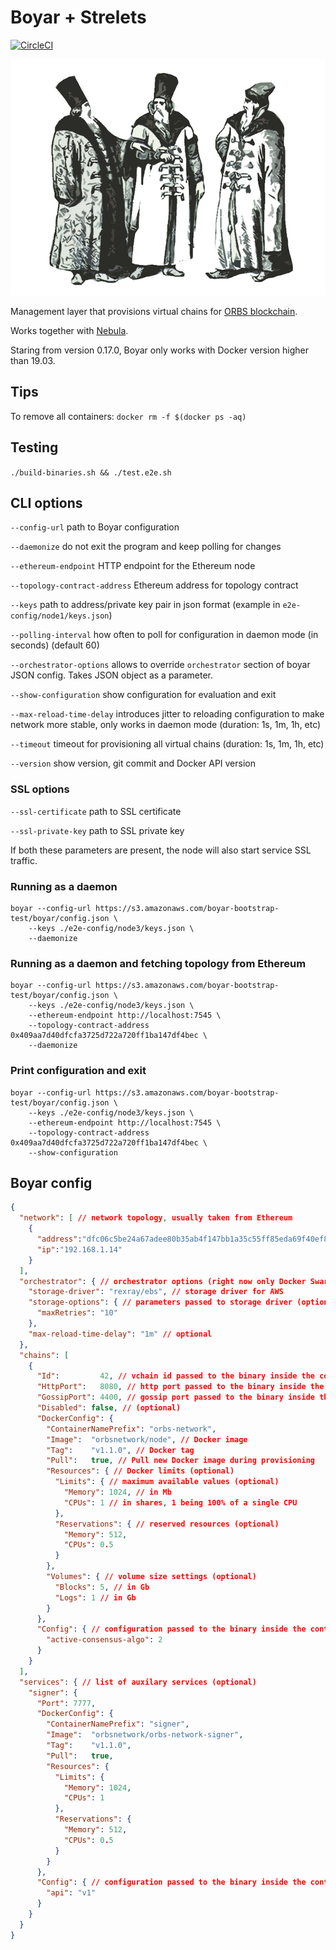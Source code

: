 # Boyar + Strelets

[![CircleCI](https://circleci.com/gh/orbs-network/boyarin/tree/master.svg?style=svg)](https://circleci.com/gh/orbs-network/boyarin/tree/master)

![Boyars, Russian 17th century administrators and warlords](boyars.jpg)

Management layer that provisions virtual chains for [ORBS blockchain](https://github.com/orbs-network/orbs-network-go/).

Works together with [Nebula](https://github.com/orbs-network/nebula).

Staring from version 0.17.0, Boyar only works with Docker version higher than 19.03.

## Tips

To remove all containers: `docker rm -f $(docker ps -aq)`

## Testing

`./build-binaries.sh && ./test.e2e.sh`

## CLI options

`--config-url` path to Boyar configuration

`--daemonize` do not exit the program and keep polling for changes

`--ethereum-endpoint` HTTP endpoint for the Ethereum node

`--topology-contract-address` Ethereum address for topology contract

`--keys` path to address/private key pair in json format (example in `e2e-config/node1/keys.json`)

`--polling-interval` how often to poll for configuration in daemon mode (in seconds) (default 60)

`--orchestrator-options` allows to override `orchestrator` section of boyar JSON config. Takes JSON object as a parameter.

`--show-configuration` show configuration for evaluation and exit

`--max-reload-time-delay` introduces jitter to reloading configuration to make network more stable, only works in daemon mode (duration: 1s, 1m, 1h, etc)

`--timeout` timeout for provisioning all virtual chains (duration: 1s, 1m, 1h, etc)

`--version` show version, git commit and Docker API version

### SSL options

`--ssl-certificate` path to SSL certificate

`--ssl-private-key` path to SSL private key

If both these parameters are present, the node will also start service SSL traffic.

### Running as a daemon

    boyar --config-url https://s3.amazonaws.com/boyar-bootstrap-test/boyar/config.json \
        --keys ./e2e-config/node3/keys.json \
        --daemonize

### Running as a daemon and fetching topology from Ethereum

    boyar --config-url https://s3.amazonaws.com/boyar-bootstrap-test/boyar/config.json \
        --keys ./e2e-config/node3/keys.json \
        --ethereum-endpoint http://localhost:7545 \
        --topology-contract-address 0x409aa7d40dfcfa3725d722a720ff1ba147df4bec \
        --daemonize

### Print configuration and exit

    boyar --config-url https://s3.amazonaws.com/boyar-bootstrap-test/boyar/config.json \
        --keys ./e2e-config/node3/keys.json \
        --ethereum-endpoint http://localhost:7545 \
        --topology-contract-address 0x409aa7d40dfcfa3725d722a720ff1ba147df4bec \
        --show-configuration

## Boyar config

```json
{
  "network": [ // network topology, usually taken from Ethereum
    {
      "address":"dfc06c5be24a67adee80b35ab4f147bb1a35c55ff85eda69f40ef827bddec173",
      "ip":"192.168.1.14"
    }
  ],
  "orchestrator": { // orchestrator options (right now only Docker Swarm is supported)
    "storage-driver": "rexray/ebs", // storage driver for AWS
    "storage-options": { // parameters passed to storage driver (optional)
      "maxRetries": "10"
    },
    "max-reload-time-delay": "1m" // optional
  },
  "chains": [
    {
      "Id":         42, // vchain id passed to the binary inside the container (mandatory, unique)
      "HttpPort":   8080, // http port passed to the binary inside the container (mandatory, unique)
      "GossipPort": 4400, // gossip port passed to the binary inside the container (mandatory, unique)
      "Disabled": false, // (optional)
      "DockerConfig": {
        "ContainerNamePrefix": "orbs-network",
        "Image":  "orbsnetwork/node", // Docker image
        "Tag":    "v1.1.0", // Docker tag
        "Pull":   true, // Pull new Docker image during provisioning
        "Resources": { // Docker limits (optional)
          "Limits": { // maximum available values (optional)
            "Memory": 1024, // in Mb
            "CPUs": 1 // in shares, 1 being 100% of a single CPU
          },
          "Reservations": { // reserved resources (optional)
            "Memory": 512,
            "CPUs": 0.5
          }
        },
        "Volumes": { // volume size settings (optional)
          "Blocks": 5, // in Gb
          "Logs": 1 // in Gb
        }
      },
      "Config": { // configuration passed to the binary inside the container
        "active-consensus-algo": 2
      }
    }
  ],
  "services": { // list of auxilary services (optional)
    "signer": {
      "Port": 7777,
      "DockerConfig": {
        "ContainerNamePrefix": "signer",
        "Image":  "orbsnetwork/orbs-network-signer",
        "Tag":    "v1.1.0",
        "Pull":   true,
        "Resources": {
          "Limits": {
            "Memory": 1024,
            "CPUs": 1
          },
          "Reservations": {
            "Memory": 512,
            "CPUs": 0.5
          }
        }
      },
      "Config": { // configuration passed to the binary inside the container
        "api": "v1"
      }
    }
  }
}

```